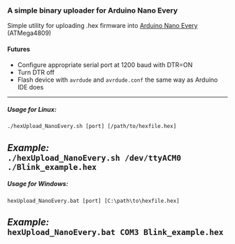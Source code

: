 ### A simple binary uploader for Arduino Nano Every

Simple utility for uploading .hex firmware into [Arduino Nano Every](https://docs.arduino.cc/hardware/nano-every) (ATMega4809)
#### Futures
- Configure appropriate serial port at 1200 baud with DTR=ON
- Turn DTR off
- Flash device with `avrdude` and `avrdude.conf` the same way as Arduino IDE does
---
##### Usage for Linux:
`./hexUpload_NanoEvery.sh [port] [/path/to/hexfile.hex]`

**_Example:_**  <br>
`./hexUpload_NanoEvery.sh /dev/ttyACM0 ./Blink_example.hex`
<br>
---
##### Usage for Windows:
`hexUpload_NanoEvery.bat [port] [C:\path\to\hexfile.hex]`

**_Example:_**  <br>
`hexUpload_NanoEvery.bat COM3 Blink_example.hex`
---
